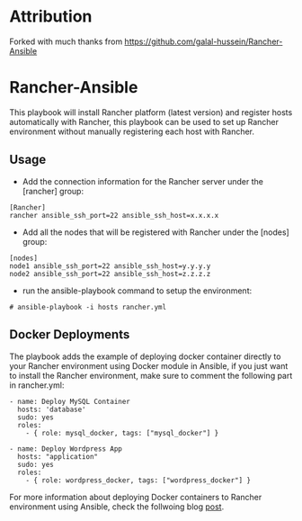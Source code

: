 # Attribution

Forked with much thanks from https://github.com/galal-hussein/Rancher-Ansible


# Rancher-Ansible

This playbook will install Rancher platform (latest version) and register hosts automatically with Rancher, this playbook can be used to set up Rancher environment without manually registering each host with Rancher.

## Usage

- Add the connection information for the Rancher server under the [rancher] group:

```
[Rancher]
rancher ansible_ssh_port=22 ansible_ssh_host=x.x.x.x
```

- Add all the nodes that will be registered with Rancher under the [nodes] group:

```
[nodes]
node1 ansible_ssh_port=22 ansible_ssh_host=y.y.y.y
node2 ansible_ssh_port=22 ansible_ssh_host=z.z.z.z
```

- run the ansible-playbook command to setup the environment:

```
# ansible-playbook -i hosts rancher.yml
```

## Docker Deployments

The playbook adds the example of deploying docker container directly to your Rancher environment using Docker module in Ansible, if you just want to install the Rancher environment, make sure to comment the following part in rancher.yml:

```
- name: Deploy MySQL Container
  hosts: 'database'
  sudo: yes
  roles:
    - { role: mysql_docker, tags: ["mysql_docker"] }

- name: Deploy Wordpress App
  hosts: "application"
  sudo: yes
  roles:
    - { role: wordpress_docker, tags: ["wordpress_docker"] }
```

For more information about deploying Docker containers to Rancher environment using Ansible, check the follwoing blog [post](http://rancher.com/using-ansible-with-docker-to-deploy-a-wordpress-service-on-rancher/).

